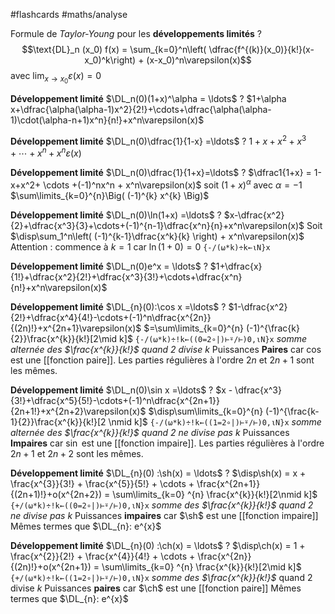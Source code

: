 
#flashcards #maths/analyse 

Formule de _Taylor-Young_ pour les **développements limités**
?
$$\text{DL}_n (x_0) f(x) = \sum_{k=0}^n\left( \dfrac{f^{(k)}(x_0)}{k!}(x-x_0)^k\right) + (x-x_0)^n\varepsilon(x)$$ 
avec $\displaystyle\lim_{x\rightarrow x_0} \varepsilon(x) = 0$
<!--SR:!2022-12-12,94,201-->


**Développement limité**
$\DL_n(0)(1+x)^\alpha = \ldots$
?
$1+\alpha x+\dfrac{\alpha(\alpha-1)x^2}{2!}+\cdots+\dfrac{\alpha(\alpha-1)\cdot(\alpha-n+1)x^n}{n!}+x^n\varepsilon(x)$
<!--SR:!2022-10-03,2,151-->

**Développement limité**
$\DL_n(0)\dfrac{1}{1-x} =\ldots$
?
$1+x+x^2+x^3+\cdots+x^n+x^n\varepsilon(x)$
<!--SR:!2022-10-08,14,130-->


**Développement limité**
$\DL_n(0)\dfrac{1}{1+x}=\ldots$
?
$\dfrac1{1+x} = 1-x+x^2+ \cdots +(-1)^nx^n + x^n\varepsilon(x)$
soit $(1+x)^\alpha$ avec $\alpha = -1$
$\sum\limits_{k=0}^{n}\Big( (-1)^{k} x^{k} \Big)$
<!--SR:!2022-10-03,48,170-->


**Développement limité**
$\DL_n(0)\ln(1+x) =\ldots$
?
$x-\dfrac{x^2}{2}+\dfrac{x^3}{3}+\cdots+(-1)^{n-1}\dfrac{x^n}{n}+x^n\varepsilon(x)$
Soit $\disp\sum_1^n\left( (-1)^{k-1}\dfrac{x^k}{k} \right) + x^n\varepsilon(x)$ Attention : commence à $k=1$ car $\ln(1+0) = 0$
`{-/(⍵*k)÷k←⍳N}x`
<!--SR:!2022-10-19,17,130-->


**Développement limité**
$\DL_n(0)e^x = \ldots$
?
$1+\dfrac{x}{1!}+\dfrac{x^2}{2!}+\dfrac{x^3}{3!}+\cdots+\dfrac{x^n}{n!}+x^n\varepsilon(x)$
<!--SR:!2023-04-13,263,291-->



**Développement limité**
$\DL_{n}(0):\cos x =\ldots$
?
$1-\dfrac{x^2}{2!}+\dfrac{x^4}{4!}-\cdots+(-1)^n\dfrac{x^{2n}}{(2n)!}+x^{2n+1}\varepsilon(x)$
$=\sum\limits_{k=0}^{n} (-1)^{\frac{k}{2}}\frac{x^{k}}{k!}[2\mid k]$
`{-/(⍵*k)÷!k←((0=2∘|)⊢⍤/⊢)0,⍳N}x`
_somme alternée des $\frac{x^{k}}{k!}$ quand $2$ divise $k$_
Puissances **Paires** car $\cos$ est une [[fonction paire]].
Les parties régulières à l'ordre $2n$ et $2n+1$ sont les mêmes.
<!--SR:!2022-10-24,23,200-->


**Développement limité**
$\DL_n(0)\sin x =\ldots$
?
$x - \dfrac{x^3}{3!}+\dfrac{x^5}{5!}-\cdots+(-1)^n\dfrac{x^{2n+1}}{2n+1!}+x^{2n+2}\varepsilon(x)$
$\disp\sum\limits_{k=0}^{n} (-1)^{\frac{k-1}{2}}\frac{x^{k}}{k!}[2 \nmid k]$
`{-/(⍵*k)÷!k←((1=2∘|)⊢⍤/⊢)0,⍳N}x`
_somme alternée des $\frac{x^{k}}{k!}$ quand $2$ ne divise pas $k$_
Puissances **Impaires** car $\sin$ est une [[fonction impaire]].
Les parties régulières à l'ordre $2n+1$ et $2n+2$ sont les mêmes.
<!--SR:!2022-10-19,18,219-->


**Développement limité**
$\DL_{n}(0) :\sh(x) = \ldots$
?
$\disp\sh(x) = x + \frac{x^{3}}{3!} + \frac{x^{5}}{5!} + \cdots + \frac{x^{2n+1}}{(2n+1)!}+o(x^{2n+2}) = \sum\limits_{k=0} ^{n} \frac{x^{k}}{k!}[2\nmid k]$
`{+/(⍵*k)÷!k←((0=2∘|)⊢⍤/⊢)0,⍳N}x`
_somme des $\frac{x^{k}}{k!}$ quand $2$ ne divise pas $k$_
Puissances **impaires** car $\sh$ est une [[fonction impaire]]
Mêmes termes que $\DL_{n}: e^{x}$
<!--SR:!2022-10-28,39,198-->

**Développement limité**
$\DL_{n}(0) :\ch(x) = \ldots$
?
$\disp\ch(x) = 1 + \frac{x^{2}}{2!} + \frac{x^{4}}{4!} + \cdots + \frac{x^{2n}}{(2n)!}+o(x^{2n+1}) = \sum\limits_{k=0} ^{n} \frac{x^{k}}{k!}[2\mid k]$
`{+/(⍵*k)÷!k←((1=2∘|)⊢⍤/⊢)0,⍳N}x`
_somme des $\frac{x^{k}}{k!}$_ quand $2$ divise $k$
Puissances **paires** car $\ch$ est une [[fonction paire]]
Mêmes termes que $\DL_{n}: e^{x}$
<!--SR:!2022-10-06,29,217-->



